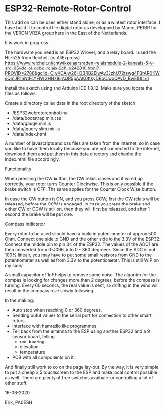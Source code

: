# ESP32-Remote-Rotor-Control
This add on can be used either stand alone, or as a wintest rotor interface. I have build it to control the digital rotor as developped by Marco, PE1BR for the VERON VRZA group here in the East of the Netherlands.

It is work in progress.

The hardware you need is an ESP32 Wrover, and a relay board. I used the HL-525 from Reichelt (or AliExpress)
https://www.reichelt.nl/ontwikkelaarsraden-relaismodule-2-kanaals-5-v-srd-05vdc-sl-debo-relais-2ch-p242810.html?PROVID=2788&gclid=CjwKCAjw26H3BRB2EiwAy32zhU72tswg4FBrAR0KWsQmJR1nNtFcYFlWGHHX8jrAQR5pAAK0ftkyDBoCavoQAvD_BwE&&r=1

Install the sketch using and Arduino IDE 1.8.12. Make sure you locate the files as follows.

Create a directory called data in the root directory of the sketch
-  /ESP32webrotorcontrol.ino
  -    /data/bootstrap.min.css
  -    /data/gauge.min.js
  -    /data/jquery.slim.min.js
  -    /data/index.html

A number of javascripts and css files are taken from the internet, so in case you like to have them locally because you are not connected to the internet, download them and put them in this data directory and chanhe the index.html file accordingly.

Functionality

When pressing the CW button, the CW relais closes and if wired up correctly, your rotor turns Counter Clockwise.
This is only possible if the brake switch is OFF.
The same applies for the Counter Clock Wise button.

In case the CW button is ON, and you press CCW, first the CW relais will be released, before the CCW is engaged.
In case you press the brake and either CW or CCW is still on, then they will first be released, and after 1 second the brake will be put one.


Compass indictator

Every rotor to be used should have a build in potentiometer of approx 500 Ohm.
Connect one side to GND and the other side to the 3.3V of the ESP32. Connect the middle pin to pin 34 of the ESP32.
The values of the ADC1 are then converted from 0-4096, into 0 - 360 degreees.
Since the ADC is not 100% lineair, you may have to put some small resistors from GND to the potentiometer as well as from 3.3V to the potentiometer. This is still WIP on my side/

A small capacitor of 1nF helps to remove some noise.
The algoritm for the compas is looking for changes more than 2 degrees, before the compass is turning. Every 60 seconds, the real value is sent, so drifting in the wind will result in the compass rose slowly following.

In the making:

- Auto stop when reaching 0 or 360 degrees.
- Sending outut values to the serial port for connection to other smart rotors.
- interface with hamradio like programmes.
- Tell back from the antenna to the ESP using another ESP32 and a 9 sensor board, telling
  - real bearing
  - elevation
  - temperature
 - PCB with all components on it.
  
And finally still work to do on the page lay-out.
By the way, it is very simple to put a cheap 3,5 touchscreen to the ESP and make local control possible as well.
There are plenty of free switches avaibale for controlling a lot of other stuff.



16-06-2020

Erik, PA0ESH
